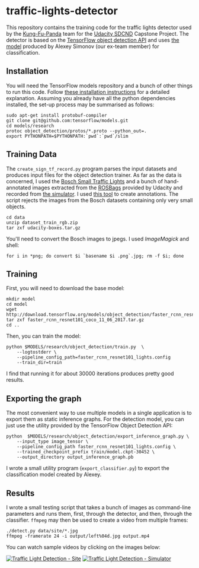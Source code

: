 
traffic-lights-detector
=======================

This repository contains the training code for the traffic lights detector
used by the [Kung-Fu-Panda][1] team for the [Udacity SDCND][2] Capstone Project.
The detector is based on the [TensorFlow object detection API][3] and uses
[the model][4] produced by Alexey Simonov (our ex-team member) for
classification.

Installation
------------

You will need the TensorFlow models repository and a bunch of other things to
run this code. Follow [these installation instructions][5] for a detailed
explanation. Assuming you already have all the python dependencies installed,
the set-up process may be summarised as follows:

    sudo apt-get install protobuf-compiler
    git clone git@github.com:tensorflow/models.git
    cd models/research
    protoc object_detection/protos/*.proto --python_out=.
    export PYTHONPATH=$PYTHONPATH:`pwd`:`pwd`/slim

Training Data
-------------

The `create_sign_tf_record.py` program parses the input datasets and
produces input files for the object detection trainer. As far as the data
is concerned, I used the [Bosch Small Traffic Lights][6] and a bunch of
hand-annotated images extracted from the [ROSBags][7] provided by Udacity
and recorded from [the simulator][8]. I used [this tool][9] to create
annotations. The script rejects the images from the Bosch datasets containing
only very small objects.

    cd data
    unzip dataset_train_rgb.zip
    tar zxf udacity-boxes.tar.gz

You'll need to convert the Bosch images to jpegs. I used *ImageMagick* and
shell:

    for i in *png; do convert $i `basename $i .png`.jpg; rm -f $i; done

Training
--------

First, you will need to download the base model:

    mkdir model
    cd model
    wget http://download.tensorflow.org/models/object_detection/faster_rcnn_resnet101_coco_11_06_2017.tar.gz
    tar zxf faster_rcnn_resnet101_coco_11_06_2017.tar.gz
    cd ..

Then, you can train the model:

    python $MODELS/research/object_detection/train.py  \
        --logtostderr \
        --pipeline_config_path=faster_rcnn_resnet101_lights.config
        --train_dir=train

I find that running it for about 30000 iterations produces pretty good results.

Exporting the graph
-------------------

The most convenient way to use multiple models in a single application is to
export them as static inference graphs. For the detection model, you can just
use the utility provided by the TensorFlow Object Detection API:

    python  $MODELS/research/object_detection/export_inference_graph.py \
        --input_type image_tensor \
        --pipeline_config_path faster_rcnn_resnet101_lights.config \
        --trained_checkpoint_prefix train/model.ckpt-30452 \
        --output_directory output_inference_graph.pb

I wrote a small utility program (`export_classifier.py`) to export the
classification model created by Alexey.

Results
-------

I wrote a small testing script that takes a bunch of images as command-line
parameters and runs them, first, through the detector, and then, through
the classifier. `ffmpeg` may then be used to create a video from multiple
frames:

    ./detect.py data/site/*.jpg
    ffmpeg -framerate 24 -i output/left%04d.jpg output.mp4

You can watch sample videos by clicking on the images below:

[![Traffic Light Detection - Site](https://img.youtube.com/vi/rB9oImCdhMQ/0.jpg)](https://www.youtube.com/watch?v=rB9oImCdhMQ "Traffic Light Detection - Site")
[![Traffic Light Detection - Simulator](https://img.youtube.com/vi/Rt6u1fywLzI/0.jpg)](https://www.youtube.com/watch?v=Rt6u1fywLzI "Traffic Light Detection - Simulator")

[1]: https://github.com/kung-fu-panda-automotive/carla-driver
[2]: https://www.udacity.com/course/self-driving-car-engineer-nanodegree--nd013
[3]: https://github.com/tensorflow/models/tree/master/research/object_detection
[4]: https://github.com/asimonov/Bosch-TL-Dataset
[5]: https://github.com/tensorflow/models/blob/master/research/object_detection/g3doc/installation.md
[6]: https://hci.iwr.uni-heidelberg.de/node/6132
[7]: https://drive.google.com/file/d/0B2_h37bMVw3iYkdJTlRSUlJIamM/view
[8]: https://github.com/udacity/CarND-Capstone/releases/tag/v1.2
[9]: https://github.com/ljanyst/bbox-label-tool
